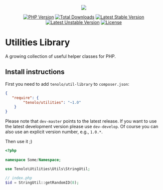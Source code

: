 <p align="center"><img src="https://tenolo.de/themes/486/img/tenolo_werbeagentur_bochum.png"7></p>

<p align="center">
<a href="https://packagist.org/packages/tenolo/utilities"><img src="https://img.shields.io/packagist/php-v/tenolo/utilities.svg" alt="PHP Version"></a>
<a href="https://packagist.org/packages/tenolo/utilities"><img src="https://poser.pugx.org/tenolo/utilities/downloads.svg" alt="Total Downloads"></a>
<a href="https://packagist.org/packages/tenolo/utilities"><img src="https://poser.pugx.org/tenolo/utilities/v/stable.svg" alt="Latest Stable Version"></a>
<a href="https://packagist.org/packages/tenolo/utilities"><img src="https://poser.pugx.org/tenolo/utilities/v/unstable.svg" alt="Latest Unstable Version"></a>
<a href="https://packagist.org/packages/tenolo/utilities"><img src="https://poser.pugx.org/tenolo/utilities/license.svg" alt="License"></a>
</p>

# Utilities Library

A growing collection of useful helper classes for PHP.

## Install instructions

First you need to add `tenolo/util-library` to `composer.json`:

``` json
{
   "require": {
        "tenolo/utilities": "~1.0"
    }
}
```

Please note that `dev-master` points to the latest release. If you want to use the latest development version please use `dev-develop`. Of course you can also use an explicit version number, e.g., `1.0.*`.

Then use it ;)

``` php
<?php
 
namespace Some/Namespace;

use Tenolo\Utilities\Utils\StringUtil;

// index.php
$id = StringUtil::getRandomID(8);
```
